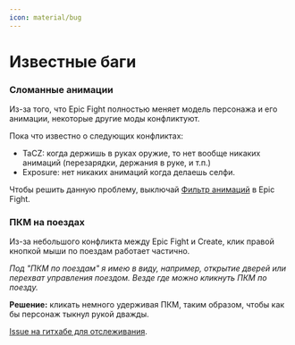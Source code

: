 ```yaml
---
icon: material/bug
---
```


# Известные баги

### Сломанные анимации

Из-за того, что Epic Fight полностью меняет модель персонажа и его анимации, некоторые другие моды конфликтуют.

Пока что известно о следующих конфликтах:
- TaCZ: когда держишь в руках оружие, то нет вообще никаких анимаций (перезарядки, держания в руке, и т.п.)
- Exposure: нет никаких анимаций когда делаешь селфи.

Чтобы решить данную проблему, выключай [Фильтр анимаций](../../game/mods/epic-fight.md/#_4) в Epic Fight.

### ПКМ на поездах

Из-за небольшого конфликта между Epic Fight и Create, клик правой кнопкой мыши по поездам работает частично.

_Под "ПКМ по поездам" я имею в виду, например, открытие дверей или перехват управления поездом. Везде где можно кликнуть ПКМ по поезду._

**Решение:** кликать немного удерживая ПКМ, таким образом, чтобы как бы персонаж тыкнул рукой дважды.

[Issue на гитхабе для отслеживания](https://github.com/Epic-Fight/epicfight/issues/1771).